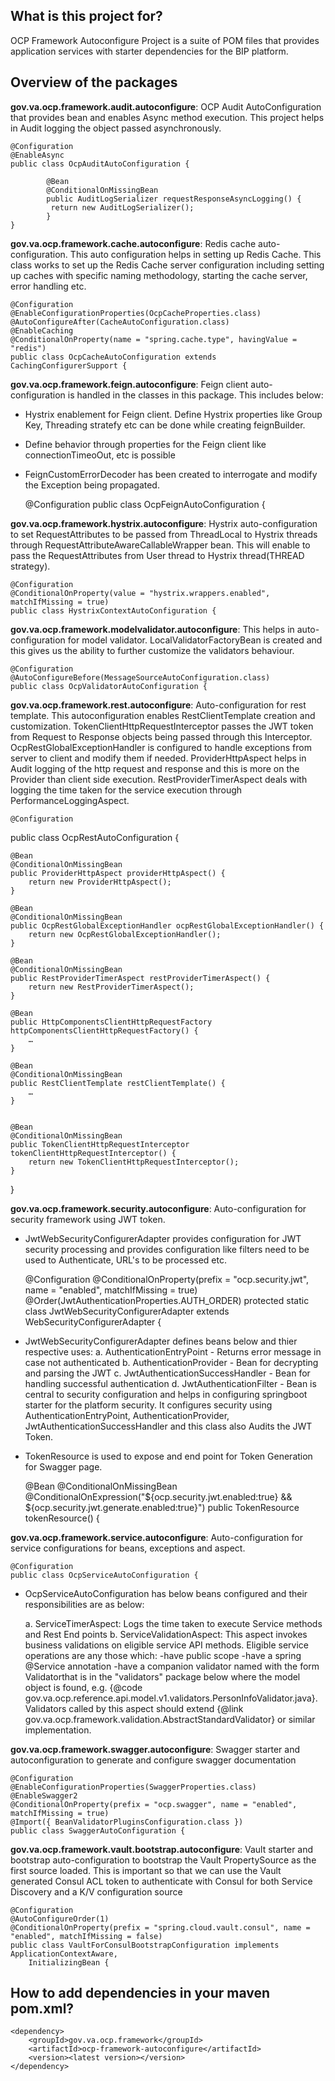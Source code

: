 ## What is this project for? ##

OCP Framework Autoconfigure Project is a suite of POM files that provides application services with starter dependencies for the BIP platform. 

## Overview of the packages ##
**gov.va.ocp.framework.audit.autoconfigure**: OCP Audit AutoConfiguration that provides bean and enables Async method execution. This project helps in Audit logging the object passed asynchronously.

	@Configuration
	@EnableAsync
	public class OcpAuditAutoConfiguration {
	
    		@Bean
    		@ConditionalOnMissingBean
    		public AuditLogSerializer requestResponseAsyncLogging() {
       		 return new AuditLogSerializer();
    		}
	}

**gov.va.ocp.framework.cache.autoconfigure**: Redis cache auto-configuration. This auto configuration helps in setting up Redis Cache. This class works to set up the Redis Cache server configuration including setting up caches with specific naming methodology, starting the cache server, error handling etc.

	@Configuration
	@EnableConfigurationProperties(OcpCacheProperties.class)
	@AutoConfigureAfter(CacheAutoConfiguration.class)
	@EnableCaching
	@ConditionalOnProperty(name = "spring.cache.type", havingValue = "redis")
	public class OcpCacheAutoConfiguration extends CachingConfigurerSupport {

**gov.va.ocp.framework.feign.autoconfigure**: Feign client auto-configuration is handled in the classes in this package. This includes below:

- Hystrix enablement for Feign client. Define Hystrix properties like Group Key, Threading stratefy etc can be done while creating feignBuilder.
- Define behavior through properties for the Feign client like connectionTimeoOut, etc is possible
- FeignCustomErrorDecoder has been created to interrogate and modify the Exception being propagated. 


	@Configuration
	public class OcpFeignAutoConfiguration {

**gov.va.ocp.framework.hystrix.autoconfigure**: Hystrix auto-configuration to set RequestAttributes to be passed from ThreadLocal to Hystrix threads through RequestAttributeAwareCallableWrapper bean. This will enable to pass the RequestAttributes from User thread to Hystrix thread(THREAD strategy). 


	@Configuration
	@ConditionalOnProperty(value = "hystrix.wrappers.enabled", matchIfMissing = true)
	public class HystrixContextAutoConfiguration {

**gov.va.ocp.framework.modelvalidator.autoconfigure**: This helps in auto-configuration for model validator. LocalValidatorFactoryBean is created and this gives us the ability to further customize the validators behaviour.

	@Configuration
	@AutoConfigureBefore(MessageSourceAutoConfiguration.class)
	public class OcpValidatorAutoConfiguration {

**gov.va.ocp.framework.rest.autoconfigure**: Auto-configuration for rest template. This autoconfiguration enables RestClientTemplate creation and customization. TokenClientHttpRequestInterceptor passes the JWT token from Request to Response objects being passed through this Interceptor. OcpRestGlobalExceptionHandler is configured to handle exceptions from server to client and modify them if needed. ProviderHttpAspect helps in Audit logging of the http request and response and this is more on the Provider than client side execution. RestProviderTimerAspect deals with logging the time taken for the service execution through PerformanceLoggingAspect.

	@Configuration
public class OcpRestAutoConfiguration {

	@Bean
	@ConditionalOnMissingBean
	public ProviderHttpAspect providerHttpAspect() {
		return new ProviderHttpAspect();
	}

	@Bean
	@ConditionalOnMissingBean
	public OcpRestGlobalExceptionHandler ocpRestGlobalExceptionHandler() {
		return new OcpRestGlobalExceptionHandler();
	}

	@Bean
	@ConditionalOnMissingBean
	public RestProviderTimerAspect restProviderTimerAspect() {
		return new RestProviderTimerAspect();
	}

	@Bean
	public HttpComponentsClientHttpRequestFactory httpComponentsClientHttpRequestFactory() {
		…	
	}

	@Bean
	@ConditionalOnMissingBean
	public RestClientTemplate restClientTemplate() {
		…
	}


	@Bean
	@ConditionalOnMissingBean
	public TokenClientHttpRequestInterceptor tokenClientHttpRequestInterceptor() {
		return new TokenClientHttpRequestInterceptor();
	}

}

**gov.va.ocp.framework.security.autoconfigure**: Auto-configuration for security framework using JWT token.
 
- JwtWebSecurityConfigurerAdapter provides configuration for JWT security processing and provides configuration like filters need
to be used to Authenticate, URL's to be processed etc.

	@Configuration
	@ConditionalOnProperty(prefix = "ocp.security.jwt", name = "enabled", matchIfMissing = true)
	@Order(JwtAuthenticationProperties.AUTH_ORDER)
	protected static class JwtWebSecurityConfigurerAdapter
			extends WebSecurityConfigurerAdapter {
- JwtWebSecurityConfigurerAdapter defines beans below and thier respective uses:
   a. AuthenticationEntryPoint - Returns error message in case not authenticated
   b. AuthenticationProvider - Bean for decrypting and parsing the JWT
   c. JwtAuthenticationSuccessHandler - Bean for handling successful authentication
   d. JwtAuthenticationFilter - Bean is central to security configuration and helps in configuring springboot starter for the platform security. It configures security using AuthenticationEntryPoint, AuthenticationProvider, JwtAuthenticationSuccessHandler and this class also Audits the JWT Token. 

- TokenResource is used to expose and end point for Token Generation for Swagger page.

	@Bean
	@ConditionalOnMissingBean
	@ConditionalOnExpression("${ocp.security.jwt.enabled:true} && ${ocp.security.jwt.generate.enabled:true}")
	public TokenResource tokenResource() {

**gov.va.ocp.framework.service.autoconfigure**: Auto-configuration for service configurations for beans, exceptions and aspect. 

	@Configuration
	public class OcpServiceAutoConfiguration {
	
- OcpServiceAutoConfiguration has below beans configured and their responsibilities are as below:

  a. ServiceTimerAspect: Logs the time taken to execute Service methods and Rest End points
  b. ServiceValidationAspect: This aspect invokes business validations on eligible service API methods.
	 Eligible service operations are any those which:
 	-have public scope
 	-have a spring @Service annotation
 	-have a companion validator named with the form <ClassName>Validatorthat is in the "validators" package below
  	where the model object is found,
  	e.g. {@code gov.va.ocp.reference.api.model.v1.validators.PersonInfoValidator.java}.
  	Validators called by this aspect should extend {@link gov.va.ocp.framework.validation.AbstractStandardValidator} or
  	similar implementation.

**gov.va.ocp.framework.swagger.autoconfigure**: Swagger starter and autoconfiguration to generate and configure swagger documentation

	@Configuration
	@EnableConfigurationProperties(SwaggerProperties.class)
	@EnableSwagger2
	@ConditionalOnProperty(prefix = "ocp.swagger", name = "enabled", matchIfMissing = true)
	@Import({ BeanValidatorPluginsConfiguration.class })
	public class SwaggerAutoConfiguration {

**gov.va.ocp.framework.vault.bootstrap.autoconfigure**: Vault starter and bootstrap auto-configuration to bootstrap the Vault PropertySource as the first source loaded. This is important so that we can use the Vault generated Consul ACL token to authenticate with Consul for both Service Discovery and a K/V configuration source

	@Configuration
	@AutoConfigureOrder(1)
	@ConditionalOnProperty(prefix = "spring.cloud.vault.consul", name = "enabled", matchIfMissing = false)
	public class VaultForConsulBootstrapConfiguration implements ApplicationContextAware,
		InitializingBean {
     
## How to add dependencies in your maven pom.xml? ##
    <dependency>
        <groupId>gov.va.ocp.framework</groupId>
        <artifactId>ocp-framework-autoconfigure</artifactId>
        <version><latest version></version>
    </dependency>


